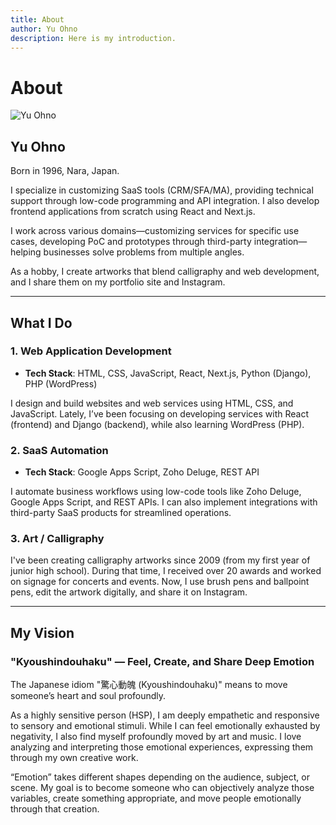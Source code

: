 ```yaml
---
title: About
author: Yu Ohno
description: Here is my introduction.
---
```


# About

![Yu Ohno](/images/toplogo.svg)

## Yu Ohno

Born in 1996, Nara, Japan.

I specialize in customizing SaaS tools (CRM/SFA/MA), providing technical support through low-code programming and API integration. I also develop frontend applications from scratch using React and Next.js.

I work across various domains—customizing services for specific use cases, developing PoC and prototypes through third-party integration—helping businesses solve problems from multiple angles.

As a hobby, I create artworks that blend calligraphy and web development, and I share them on my portfolio site and Instagram.

---

## What I Do

### 1. Web Application Development

- **Tech Stack**: HTML, CSS, JavaScript, React, Next.js, Python (Django), PHP (WordPress)

I design and build websites and web services using HTML, CSS, and JavaScript. Lately, I’ve been focusing on developing services with React (frontend) and Django (backend), while also learning WordPress (PHP).

### 2. SaaS Automation

- **Tech Stack**: Google Apps Script, Zoho Deluge, REST API

I automate business workflows using low-code tools like Zoho Deluge, Google Apps Script, and REST APIs. I can also implement integrations with third-party SaaS products for streamlined operations.

### 3. Art / Calligraphy

I've been creating calligraphy artworks since 2009 (from my first year of junior high school). During that time, I received over 20 awards and worked on signage for concerts and events. Now, I use brush pens and ballpoint pens, edit the artwork digitally, and share it on Instagram.

---

## My Vision

### "Kyoushindouhaku" — Feel, Create, and Share Deep Emotion

The Japanese idiom "驚心動魄 (Kyoushindouhaku)" means to move someone’s heart and soul profoundly.

As a highly sensitive person (HSP), I am deeply empathetic and responsive to sensory and emotional stimuli. While I can feel emotionally exhausted by negativity, I also find myself profoundly moved by art and music. I love analyzing and interpreting those emotional experiences, expressing them through my own creative work.

“Emotion” takes different shapes depending on the audience, subject, or scene. My goal is to become someone who can objectively analyze those variables, create something appropriate, and move people emotionally through that creation.
